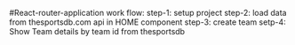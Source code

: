 #React-router-application
work flow:
step-1: setup project
step-2: load data from thesportsdb.com api in HOME 
component
step-3: create team 
setp-4: Show Team details by team id from thesportsdb 